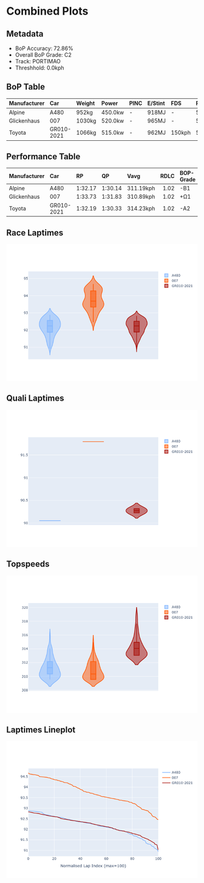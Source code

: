 # Combined Plots

## Metadata

- BoP Accuracy: 72.86%
- Overall BoP Grade: C2
- Track: PORTIMAO
- Threshhold: 0.0kph

## BoP Table
| Manufacturer   | Car        | Weight   | Power   | PINC   | E/Stint   | FDS    | RDP    | QDP     | TDP    |
|:---------------|:-----------|:---------|:--------|:-------|:----------|:-------|:-------|:--------|:-------|
| Alpine         | A480       | 952kg    | 450.0kw | -      | 918MJ     | -      | 57.00% | 100.00% | 56.04% |
| Glickenhaus    | 007        | 1030kg   | 520.0kw | -      | 965MJ     | -      | 52.03% | 33.33%  | 59.43% |
| Toyota         | GR010-2021 | 1066kg   | 515.0kw | -      | 962MJ     | 150kph | 58.83% | 66.67%  | 8.53%  |

## Performance Table
| Manufacturer   | Car        | RP      | QP      | Vavg      |   RDLC | BOP-Grade   | Match   |
|:---------------|:-----------|:--------|:--------|:----------|-------:|:------------|:--------|
| Alpine         | A480       | 1:32.17 | 1:30.14 | 311.19kph |   1.02 | -B1         | 88.89%  |
| Glickenhaus    | 007        | 1:33.73 | 1:31.83 | 310.89kph |   1.02 | +Ω1         | 35.94%  |
| Toyota         | GR010-2021 | 1:32.19 | 1:30.33 | 314.23kph |   1.02 | -A2         | 93.77%  |

## Race Laptimes
![Race Laptimes](images/race_violin.png)

## Quali Laptimes
![Quali Laptimes](images/quali_violin.png)

## Topspeeds
![Topspeeds](images/topspeed_violin.png)

## Laptimes Lineplot
![Laptimes Lineplot](images/laptime_line.png)

